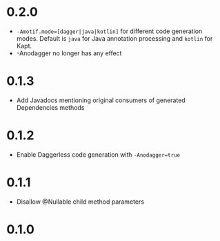 # 0.2.0

* `-Amotif.mode=[dagger|java|kotlin]` for different code generation modes. Default is `java` for Java annotation processing and `kotlin` for Kapt.
* -Anodagger no longer has any effect

# 0.1.3

* Add Javadocs mentioning original consumers of generated Dependencies methods

# 0.1.2

* Enable Daggerless code generation with `-Anodagger=true`

# 0.1.1

* Disallow @Nullable child method parameters

# 0.1.0
